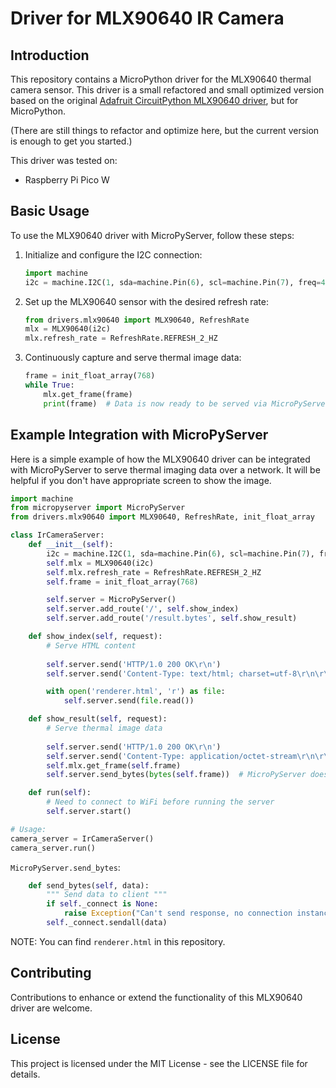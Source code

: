 # Driver for MLX90640 IR Camera

## Introduction

This repository contains a MicroPython driver for the MLX90640 thermal camera sensor. This driver is a small refactored and small optimized version based on the original [Adafruit CircuitPython MLX90640 driver](https://github.com/adafruit/Adafruit_CircuitPython_MLX90640), but for MicroPython.

(There are still things to refactor and optimize here, but the current version is enough to get you started.)

This driver was tested on:

* Raspberry Pi Pico W

## Basic Usage

To use the MLX90640 driver with MicroPyServer, follow these steps:

1. Initialize and configure the I2C connection:
    ```python
    import machine
    i2c = machine.I2C(1, sda=machine.Pin(6), scl=machine.Pin(7), freq=400000)
    ```

2. Set up the MLX90640 sensor with the desired refresh rate:
    ```python
    from drivers.mlx90640 import MLX90640, RefreshRate
    mlx = MLX90640(i2c)
    mlx.refresh_rate = RefreshRate.REFRESH_2_HZ
    ```
3. Continuously capture and serve thermal image data:
    ```python
    frame = init_float_array(768)
    while True:
        mlx.get_frame(frame)
        print(frame)  # Data is now ready to be served via MicroPyServer
    ```

## Example Integration with MicroPyServer

Here is a simple example of how the MLX90640 driver can be integrated with MicroPyServer to serve thermal imaging data over a network. It will be helpful if you don't have appropriate screen to show the image.

```python
import machine
from micropyserver import MicroPyServer
from drivers.mlx90640 import MLX90640, RefreshRate, init_float_array

class IrCameraServer:
    def __init__(self):
        i2c = machine.I2C(1, sda=machine.Pin(6), scl=machine.Pin(7), freq=400000)
        self.mlx = MLX90640(i2c)
        self.mlx.refresh_rate = RefreshRate.REFRESH_2_HZ
        self.frame = init_float_array(768)

        self.server = MicroPyServer()
        self.server.add_route('/', self.show_index)
        self.server.add_route('/result.bytes', self.show_result)

    def show_index(self, request):
        # Serve HTML content
        
        self.server.send('HTTP/1.0 200 OK\r\n')
        self.server.send('Content-Type: text/html; charset=utf-8\r\n\r\n')

        with open('renderer.html', 'r') as file:
            self.server.send(file.read())

    def show_result(self, request):
        # Serve thermal image data
        
        self.server.send('HTTP/1.0 200 OK\r\n')
        self.server.send('Content-Type: application/octet-stream\r\n\r\n')
        self.mlx.get_frame(self.frame)
        self.server.send_bytes(bytes(self.frame))  # MicroPyServer doesn't have it, but you can implement it to speed up the sending.

    def run(self):
        # Need to connect to WiFi before running the server
        self.server.start()

# Usage:
camera_server = IrCameraServer()
camera_server.run()
```

`MicroPyServer.send_bytes`:
```python    
    def send_bytes(self, data):
        """ Send data to client """
        if self._connect is None:
            raise Exception("Can't send response, no connection instance")
        self._connect.sendall(data)
```

NOTE: You can find `renderer.html` in this repository.

## Contributing

Contributions to enhance or extend the functionality of this MLX90640 driver are welcome.

## License

This project is licensed under the MIT License - see the LICENSE file for details.